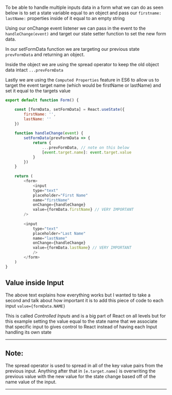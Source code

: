 To be able to handle multiple inputs data in a form what we can do as seen below is to set a state variable equal to an object and pass our `firstname: lastName:` properties inside of it equal to an empty string

Using our onChange event listener we can pass in the event to the `handleChange(event)` and target our state setter function to set the new form data.

In our setFormData function we are targeting our previous state `prevFormData` and returning an object.

Inside the object we are using the spread operator to keep the old object data intact `...prevFormData` 

Lastly we are using the `Computed Properties` feature in ES6 to allow us to target the event target name (which would be firstName or lastName) and set it equal to the targets value

```javascript
export default function Form() {

	const [formData, setFormData] = React.useState({
		firstName: '',
		lastName: ''
	})
	
	function handleChange(event) {
		setFormData(prevFormData => {
			return {
				...prevFormData, // note on this below
				[event.target.name]: event.target.value
			}
		})
	}
	
	return (
		<form>
			<input
			type="text"
			placeholder="First Name"
			name="firstName"
			onChange={handleChange}
			value={formData.firstName} // VERY IMPORTANT
		/>
	
		<input
			type="text"
			placeholder="Last Name"
			name="lastName"
			onChange={handleChange}
			value={formData.lastName} // VERY IMPORTANT
			/>
		</form>
	)
}
```

## Value inside Input
The above text explains how everything works but I wanted to take a second and talk about how important it is to add this piece of code to each input `value={formData.NAME}` 

This is called *Controlled Inputs* and is a big part of React on all levels but for this example setting the value equal to the state name that we associate that specific input to gives control to React instead of having each Input handling its own state

---
## Note:
The spread operator is used to spread in all of the key value pairs from the previous input.
Anything after that in `[e.target.name]` is overwriting the previous value with the new value for the state change based off of the name value of the input.

---
